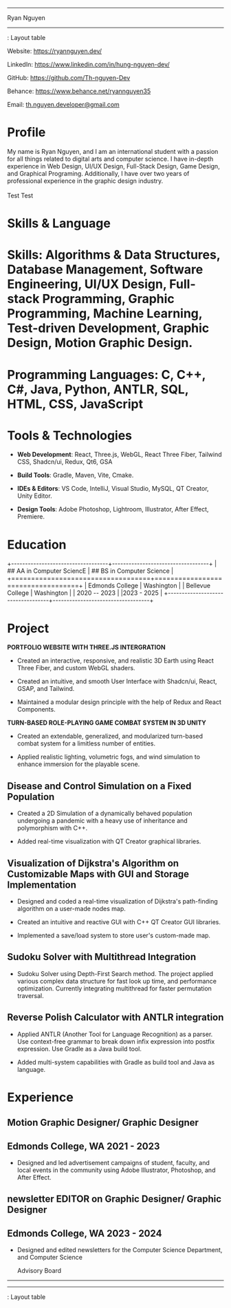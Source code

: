   -----------------------------------------------------------------------
  Ryan Nguyen

  -----------------------------------------------------------------------

  : Layout table

Website: <https://ryannguyen.dev/>

LinkedIn: <https://www.linkedin.com/in/hung-nguyen-dev/>

GitHub: <https://github.com/Th-nguyen-Dev>

Behance: <https://www.behance.net/ryannguyen35>

Email: th.nguyen.developer@gmail.com

# Profile

My name is Ryan Nguyen, and I am an international student with a passion
for all things related to digital arts and computer science. I have
in-depth experience in Web Design, UI/UX Design, Full-Stack Design, Game
Design, and Graphical Programing. Additionally, I have over two years of
professional experience in the graphic design industry.\
\
Test Test

# Skills & Language

# **Skills: Algorithms & Data Structures, Database Management, Software Engineering, UI/UX Design, Full-stack Programming, Graphic Programming, Machine Learning, Test-driven Development, Graphic Design, Motion Graphic Design.**

# **Programming Languages: C, C++, C#, Java, Python, ANTLR, SQL, HTML, CSS, JavaScript**

# **Tools & Technologies**

-   **Web Development**: React, Three.js, WebGL, React Three Fiber,
    Tailwind CSS, Shadcn/ui, Redux, Qt6, GSA

-   **Build Tools**: Gradle, Maven, Vite, Cmake.

-   **IDEs & Editors**: VS Code, IntelliJ, Visual Studio, MySQL, QT
    Creator, Unity Editor.

-   **Design Tools**: Adobe Photoshop, Lightroom, Illustrator, After
    Effect, Premiere.

# Education

+-----------------------------------+-----------------------------------+
| ## AA in Computer SciencE         | ## BS in Computer Science         |
+===================================+===================================+
| Edmonds College \| Washington \|  | Bellevue College \| Washington    |
| 2020 -- 2023                      | \|2023 - 2025                     |
+-----------------------------------+-----------------------------------+

# Project

**PORTFOLIO WEBSITE WITH THREE.JS INTERGRATION**

-   Created an interactive, responsive, and realistic 3D Earth using
    React Three Fiber, and custom WebGL shaders.

-   Created an intuitive, and smooth User Interface with Shadcn/ui,
    React, GSAP, and Tailwind.

-   Maintained a modular design principle with the help of Redux and
    React Components.

**TURN-BASED ROLE-PLAYING GAME COMBAT SYSTEM IN 3D UNITY**

-   Created an extendable, generalized, and modularized turn-based
    combat system for a limitless number of entities.

-   Applied realistic lighting, volumetric fogs, and wind simulation to
    enhance immersion for the playable scene.

## Disease and Control Simulation on a Fixed Population

-   Created a 2D Simulation of a dynamically behaved population
    undergoing a pandemic with a heavy use of inheritance and
    polymorphism with C++.

-   Added real-time visualization with QT Creator graphical libraries.

## Visualization of Dijkstra's Algorithm on Customizable Maps with GUI and Storage Implementation 

-   Designed and coded a real-time visualization of Dijkstra's
    path-finding algorithm on a user-made nodes map.

-   Created an intuitive and reactive GUI with C++ QT Creator GUI
    libraries.

-   Implemented a save/load system to store user's custom-made map.

## Sudoku Solver with Multithread Integration

-   Sudoku Solver using Depth-First Search method. The project applied
    various complex data structure for fast look up time, and
    performance optimization. Currently integrating multithread for
    faster permutation traversal.

## Reverse Polish Calculator with ANTLR integration

-   Applied ANTLR (Another Tool for Language Recognition) as a parser.
    Use context-free grammar to break down infix expression into postfix
    expression. Use Gradle as a Java build tool.

-   Added multi-system capabilities with Gradle as build tool and Java
    as language.

# Experience

## Motion Graphic Designer/ Graphic Designer

## Edmonds College, WA 2021 - 2023

-   Designed and led advertisement campaigns of student, faculty, and
    local events in the community using Adobe Illustrator, Photoshop,
    and After Effect.

## newsletter EDITOR on Graphic Designer/ Graphic Designer

## Edmonds College, WA 2023 - 2024

-   Designed and edited newsletters for the Computer Science Department,
    and Computer Science

    Advisory Board

  ----------------------------------- -----------------------------------
                                      

  ----------------------------------- -----------------------------------

  : Layout table
